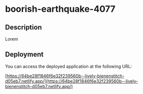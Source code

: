 # boorish-earthquake-4077

## Description
Lorem


## Deployment

You can access the deployed application at the following URL:

[https://64be28f1846f6e32f239560b--lively-bienenstitch-d05eb7.netlify.app/](https://64be28f1846f6e32f239560b--lively-bienenstitch-d05eb7.netlify.app/)
